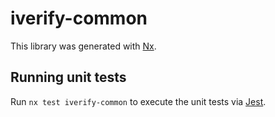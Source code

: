 # iverify-common

This library was generated with [Nx](https://nx.dev).

## Running unit tests

Run `nx test iverify-common` to execute the unit tests via [Jest](https://jestjs.io).
